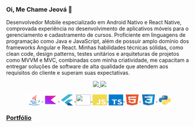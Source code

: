 ### Oi, Me Chame Jeová 👋

Desenvolvedor Mobile especializado em Android Nativo e React Native, comprovada experiência no desenvolvimento de aplicativos móveis para o gerenciamento e cadastramento de cursos. Proficiente em linguagens de programação como Java e JavaScript, além de possuir amplo domínio dos frameworks Angular e React. Minhas habilidades técnicas sólidas, como clean code, design patterns, testes unitários e arquiteturas de projetos como MVVM e MVC, combinadas com minha criatividade, me capacitam a entregar soluções de software de alta qualidade que atendem aos requisitos do cliente e superam suas expectativas.

<div align="center">
  <a href="https://github.com/JeovaHenrique">
  <img height="150em" src="https://github-readme-stats.vercel.app/api?username=JeovaHenrique&show_icons=true&theme=tokyonight&include_all_commits=true&count_private=true"/>
  <img height="150em" src="https://github-readme-stats.vercel.app/api/top-langs/?username=JeovaHenrique&layout=compact&langs_count=7&theme=tokyonight"/>
</div>
  
 <div align="center" style="display: inline_block"><br>
  <img align="center" height="30" width="40" src="https://raw.githubusercontent.com/devicons/devicon/master/icons/java/java-original.svg">
  <img align="center" height="30" width="40" src="https://raw.githubusercontent.com/devicons/devicon/master/icons/kotlin/kotlin-original.svg">
  <img align="center" height="30" width="40" src="https://raw.githubusercontent.com/devicons/devicon/master/icons/flutter/flutter-original.svg">
  <img align="center" height="30" width="40" src="https://cdn.jsdelivr.net/gh/devicons/devicon/icons/react/react-original.svg" />
  <img align="center" height="30" width="40" src="https://raw.githubusercontent.com/devicons/devicon/master/icons/javascript/javascript-plain.svg">
  <img align="center" height="30" width="40" src="https://raw.githubusercontent.com/devicons/devicon/master/icons/typescript/typescript-plain.svg">
  <img align="center" height="30" width="40" src="https://raw.githubusercontent.com/devicons/devicon/master/icons/html5/html5-original.svg">
  <img align="center" height="30" width="40" src="https://raw.githubusercontent.com/devicons/devicon/master/icons/css3/css3-original.svg">
  <img align="center" height="30" width="40" src="https://raw.githubusercontent.com/devicons/devicon/master/icons/python/python-original.svg">
  
  

</div>
  
  ### [Portfólio](http://jeovahenrique.epizy.com/)
  
 

